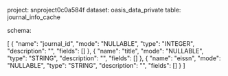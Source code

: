 project: snproject0c0a584f
dataset: oasis_data_private
table: journal_info_cache

schema:


[
  {
    "name": "journal_id",
    "mode": "NULLABLE",
    "type": "INTEGER",
    "description": "",
    "fields": []
  },
  {
    "name": "title",
    "mode": "NULLABLE",
    "type": "STRING",
    "description": "",
    "fields": []
  },
  {
    "name": "eissn",
    "mode": "NULLABLE",
    "type": "STRING",
    "description": "",
    "fields": []
  }
]